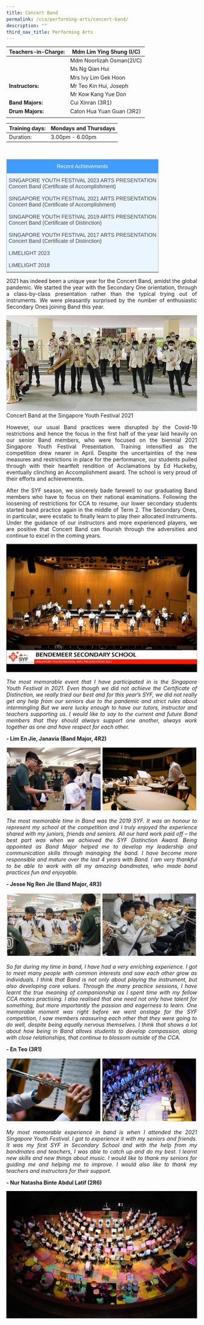 ```yaml
---
title: Concert Band
permalink: /cca/performing-arts/concert-band/
description: ""
third_nav_title: Performing Arts
---
```

|  **Teachers-in-Charge:** | Mdm Lim Ying Shung (I/C)  | 
| -------- | -------- |
|  | Mdm Noorlizah Osman(2I/C) |
|  | Ms Ng Qian Hui |
|  | Mrs Ivy Lim Gek Hoon |
|**Instructors:** | Mr Teo Kin Hui, Joseph|
|  | Mr Kow Kang Yue Don |
|**Band Majors:** |  Cui Xinran (3R1)  |
|**Drum Majors:** |  Caton Hua Yuan Guan (3R2)| 
|  |  |

| Training days: | Mondays and Thursdays  |
| - | -|
| Duration: |  3.00pm - 6.00pm |

<br><style type="text/css">
.tg  {border-collapse:collapse;border-color:#9ABAD9;border-spacing:0;}
.tg td{background-color:#EBF5FF;border-color:#9ABAD9;border-style:solid;border-width:1px;color:#444;
  font-family:Arial, sans-serif;font-size:14px;overflow:hidden;padding:10px 5px;word-break:normal;}
.tg th{background-color:#409cff;border-color:#9ABAD9;border-style:solid;border-width:1px;color:#fff;
  font-family:Arial, sans-serif;font-size:14px;font-weight:normal;overflow:hidden;padding:10px 5px;word-break:normal;}
.tg .tg-3jrd{border-color:inherit;font-family:"Lucida Sans Unicode", "Lucida Grande", sans-serif !important;font-size:medium;
  text-align:left;vertical-align:top}
</style>
<table class="tg">
<thead>
  <tr>
    <th class="tg-3jrd">Recent Achievements<br></th>
  </tr>
</thead>
<tbody>
  <tr>
    <td class="tg-3jrd">
		SINGAPORE YOUTH FESTIVAL 2023 ARTS PRESENTATION<br>
Concert Band (Certificate of Accomplishment)<br>
			<br>
SINGAPORE YOUTH FESTIVAL 2021 ARTS PRESENTATION<br>
Concert Band (Certificate of Accomplishment)<br>
			<br>
SINGAPORE YOUTH FESTIVAL 2019 ARTS PRESENTATION<br>
Concert Band (Certificate of Distinction)<br>
			<br>
SINGAPORE YOUTH FESTIVAL 2017 ARTS PRESENTATION<br>
Concert Band (Certificate of Distinction)<br><br>
LIMELIGHT 2023<br><br>
LIMELIGHT 2018</td>
  </tr>
</tbody>
</table>


<p style="text-align:justify">2021 has indeed been a unique year for the Concert Band, amidst the global pandemic. We started the year with the Secondary One orientation, through a class-by-class presentation rather than the typical trying out of instruments. We were pleasantly surprised by the number of enthusiastic Secondary Ones joining Band this year.</p>

![Concert Band at the Singapore Youth Festival 2021](/images/Cca/cca-concertband-02.jpeg)
Concert Band at the Singapore Youth Festival 2021

<p style="text-align:justify">However, our usual Band practices were disrupted by the Covid-19 restrictions and hence the focus in the first half of the year laid heavily on our senior Band members, who were focused on the biennial 2021 Singapore Youth Festival Presentation. Training intensified as the competition drew nearer in April. Despite the uncertainties of the new measures and restrictions in place for the performance, our students pulled through with their heartfelt rendition of Acclamations by Ed Huckeby, eventually clinching an Accomplishment award. The school is very proud of their efforts and achievements.</p>

<p style="text-align:justify">After the SYF season, we sincerely bade farewell to our graduating Band members who have to focus on their national examinations. Following the loosening of restrictions for CCA to resume, our lower secondary students started band practice again in the middle of Term 2. The Secondary Ones, in particular, were ecstatic to finally learn to play their allocated instruments. Under the guidance of our instructors and more experienced players, we are positive that Concert Band can flourish through the adversities and continue to excel in the coming years.</p>

![Singapore Youth Festival competition day](/images/Cca/cca-concertband-03.jpeg)

<p style="text-align:justify; font-style:italic">The most memorable event that I have participated in is the Singapore Youth Festival in 2021. Even though we did not achieve the Certificate of Distinction, we really tried our best and for this year’s SYF, we did not really get any help from our seniors due to the pandemic and strict rules about intermingling But we were lucky enough to have our tutors, instructor and teachers supporting us. I would like to say to the current and future Band members that they should always support one another, always work together as one and have respect for each other.</p>

**- Lim En Jie, Janavia (Band Major, 4R2)**

![](/images/Cca/cca-concertband-04.jpg)
 
<p style="text-align:justify; font-style:italic">The most memorable time in Band was the 2019 SYF. It was an honour to represent my school at the competition and I truly enjoyed the experience shared with my juniors, friends and seniors. All our hard work paid off – the best part was when we achieved the SYF Distinction Award. Being appointed as Band Major helped me to develop my leadership and communication skills through managing the band. I have become more responsible and mature over the last 4 years with Band. I am very thankful to be able to work with all my amazing bandmates, who made band practices fun and enjoyable.</p>

**- Jesse Ng Ren Jie (Band Major, 4R3)**

 ![](/images/Cca/cca-concertband-05.jpg)
 
<p style="text-align:justify; font-style:italic">So far during my time in band, I have had a very enriching experience. I got to meet many people with common interests and saw each other grow as individuals. I think that Band is not only about playing the instrument, but also developing core values. Through the many practice sessions, I have learnt the true meaning of companionship as I spent time with my fellow CCA mates practising. I also realised that one need not only have talent for something, but more importantly the passion and eagerness to learn. One memorable moment was right before we went onstage for the SYF competition, I saw members reassuring each other that they were going to do well, despite being equally nervous themselves. I think that shows a lot about how being in Band allows students to develop compassion, along with close relationships, that continue to blossom outside of the CCA.</p>

**- En Teo (3R1)**

  ![](/images/Cca/cca-concertband-06.jpg)
	
<p style="text-align:justify; font-style:italic">My most memorable experience in band is when I attended the 2021 Singapore Youth Festival. I got to experience it with my seniors and friends. It was my first SYF in Secondary School and with the help from my bandmates and teachers, I was able to catch up and do my best. I learnt new skills and new things about music. I would like to thank my seniors for guiding me and helping me to improve. I would also like to thank my teachers and instructors for their support.</p>

**- Nur Natasha Binte Abdul Latif (2R6)**

 ![](/images/Cca/cca-concertband-07.jpg)
